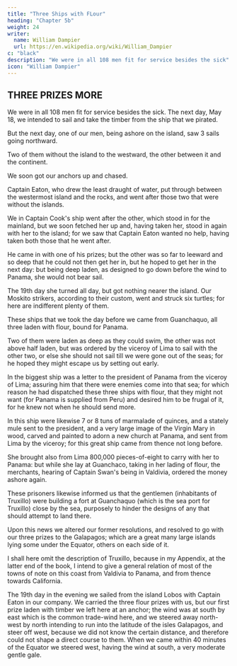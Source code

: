```yaml
---
title: "Three Ships with FLour"
heading: "Chapter 5b"
weight: 24
writer:
  name: William Dampier
  url: https://en.wikipedia.org/wiki/William_Dampier
c: "black"
description: "We were in all 108 men fit for service besides the sick"
icon: "William Dampier"
---
```



## THREE PRIZES MORE

<!-- However the 17th of May in the afternoon our men were mustered of both ships' companies, and their arms proved.  -->

We were in all 108 men fit for service besides the sick. The next day, May 18, we intended to sail and take the timber from the ship that we pirated.
 <!-- prize with us.  -->

But the next day, one of our men, being ashore on the island, saw 3 sails going northward. 

Two of them without the island to the westward, the other between it and the continent.

We soon got our anchors up and chased. 

Captain Eaton, who drew the least draught of water, put through between the westermost island and the rocks, and went after those two that were without the islands. 

We in Captain Cook's ship went after the other, which stood in for the mainland, but we soon fetched her up and, having taken her, stood in again with her to the island; for we saw that Captain Eaton wanted no help, having taken both those that he went after. 

He came in with one of his prizes; but the other was so far to leeward and so deep that he could not then get her in, but he hoped to get her in the next day: but being deep laden, as designed to go down before the wind to Panama, she would not bear sail.

The 19th day she turned all day, but got nothing nearer the island. Our Moskito strikers, according to their custom, went and struck six turtles; for here are indifferent plenty of them. 

These ships that we took the day before we came from Guanchaquo, all three laden with flour, bound for Panama. 

Two of them were laden as deep as they could swim, the other was not above half laden, but was ordered by the viceroy of Lima to sail with the other two, or else she should not sail till we were gone out of the seas; for he hoped they might escape us by setting out early. 

In the biggest ship was a letter to the president of Panama from the viceroy of Lima; assuring him that there were enemies come into that sea; for which reason he had dispatched these three ships with flour, that they might not want (for Panama is supplied from Peru) and desired him to be frugal of it, for he knew not when he should send more. 

In this ship were likewise 7 or 8 tuns of marmalade of quinces, and a stately mule sent to the president, and a very large image of the Virgin Mary in wood, carved and painted to adorn a new church at Panama, and sent from Lima by the viceroy; for this great ship came from thence not long before. 

She brought also from Lima 800,000 pieces-of-eight to carry with her to Panama: but while she lay at Guanchaco, taking in her lading of flour, the merchants, hearing of Captain Swan's being in Valdivia, ordered the money ashore again. 

These prisoners likewise informed us that the gentlemen (inhabitants of Truxillo) were building a fort at Guanchaquo (which is the sea port for Truxillo) close by the sea, purposely to hinder the designs of any that should attempt to land there.

Upon this news we altered our former resolutions, and resolved to go with our three prizes to the Galapagos; which are a great many large islands lying some under the Equator, others on each side of it. 

I shall here omit the description of Truxillo, because in my Appendix, at the latter end of the book, I intend to give a general relation of most of the towns of note on this coast from Valdivia to Panama, and from thence towards California.

The 19th day in the evening we sailed from the island Lobos with Captain Eaton in our company. We carried the three flour prizes with us, but our first prize laden with timber we left here at an anchor; the wind was at south by east which is the common trade-wind here, and we steered away north-west by north intending to run into the latitude of the isles Galapagos, and steer off west, because we did not know the certain distance, and therefore could not shape a direct course to them. When we came within 40 minutes of the Equator we steered west, having the wind at south, a very moderate gentle gale.

